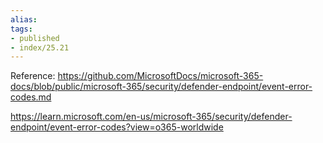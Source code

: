 ```yaml
---
alias:
tags:
- published
- index/25.21
---
```


Reference: https://github.com/MicrosoftDocs/microsoft-365-docs/blob/public/microsoft-365/security/defender-endpoint/event-error-codes.md

https://learn.microsoft.com/en-us/microsoft-365/security/defender-endpoint/event-error-codes?view=o365-worldwide

